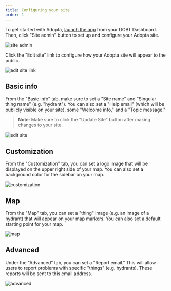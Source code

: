 ```yaml
---
title: Configuring your site
order: 1
---
```


To get started with Adopta, [launch the app](/articles/your_account/applications/managing_applications.html#launching-an-app) from your DOBT Dashboard. Then, click "Site admin" button to set up and configure your Adopta site.

![site admin](../images/site_admin.png)

Click the "Edit site" link to configure how your Adopta site will appear to the public.

![edit site link](../images/edit_site_link.png)

## Basic info

From the "Basic info" tab, make sure to set a "Site name" and "Singular thing name" (e.g. "hydrant"). You can also set a "Help email" (which will be publicly visible on your site), some "Welcome info," and a "Topic message."

> **Note**: Make sure to click the "Update Site" button after making changes to your site.

![edit site](../images/basic_info.png)

## Customization

From the "Customization" tab, you can set a logo image that will be displayed on the upper right side of your map. You can also set a background color for the sidebar on your map.

![customization](../images/customization.png)

## Map

From the "Map" tab, you can set a "thing" image (e.g. an image of a hydrant) that will appear on your map markers. You can also set a default starting point for your map.

![map](../images/map.png)

## Advanced

Under the "Advanced" tab, you can set a "Report email." This will allow users to report problems with specific "things" (e.g. hydrants). These reports will be sent to this email address.

![advanced](../images/advanced.png)
